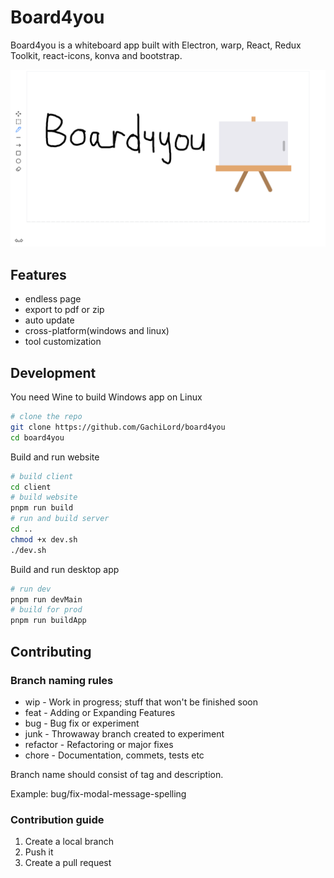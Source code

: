 # Board4you
Board4you is a whiteboard app built with Electron, warp, React, Redux Toolkit, react-icons, konva and bootstrap.

![Img](/screenshot.png)

## Features
- endless page
- export to pdf or zip
- auto update
- cross-platform(windows and linux)
- tool customization

## Development
You need Wine to build Windows app on Linux

```bash
# clone the repo
git clone https://github.com/GachiLord/board4you
cd board4you
```
Build and run website
```bash
# build client
cd client
# build website
pnpm run build
# run and build server
cd ..
chmod +x dev.sh
./dev.sh
```
Build and run desktop app
```bash
# run dev
pnpm run devMain
# build for prod
pnpm run buildApp
```

## Contributing
### Branch naming rules
- wip - Work in progress; stuff that won't be finished soon
- feat - Adding or Expanding Features
- bug - Bug fix or experiment
- junk - Throwaway branch created to experiment
- refactor - Refactoring or major fixes
- chore - Documentation, commets, tests etc

Branch name should consist of tag and description.

Example: bug/fix-modal-message-spelling

### Contribution guide
1. Create a local branch
2. Push it
3. Create a pull request
